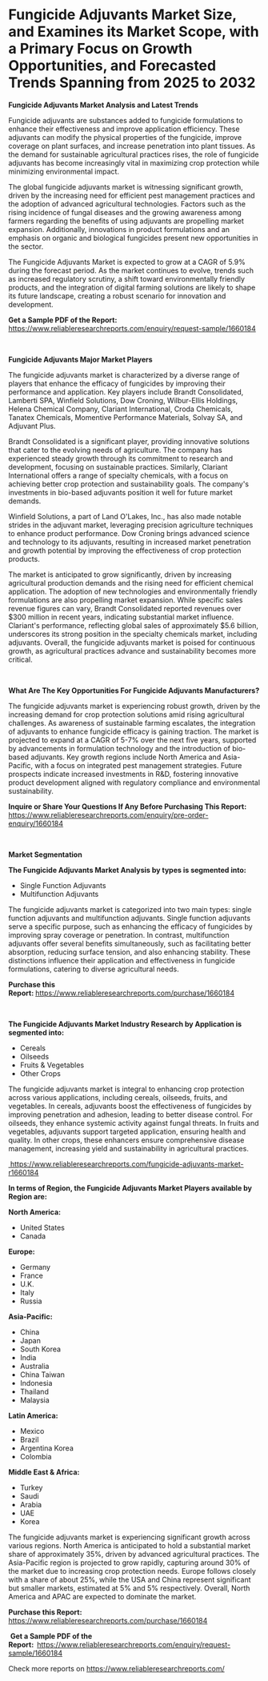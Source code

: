 <p><h1>Fungicide Adjuvants Market Size, and Examines its Market Scope, with a Primary Focus on Growth Opportunities, and Forecasted Trends Spanning from 2025 to 2032</h1></p><p><strong>Fungicide Adjuvants Market Analysis and Latest Trends</strong></p>
<p><p>Fungicide adjuvants are substances added to fungicide formulations to enhance their effectiveness and improve application efficiency. These adjuvants can modify the physical properties of the fungicide, improve coverage on plant surfaces, and increase penetration into plant tissues. As the demand for sustainable agricultural practices rises, the role of fungicide adjuvants has become increasingly vital in maximizing crop protection while minimizing environmental impact.</p><p>The global fungicide adjuvants market is witnessing significant growth, driven by the increasing need for efficient pest management practices and the adoption of advanced agricultural technologies. Factors such as the rising incidence of fungal diseases and the growing awareness among farmers regarding the benefits of using adjuvants are propelling market expansion. Additionally, innovations in product formulations and an emphasis on organic and biological fungicides present new opportunities in the sector.</p><p>The Fungicide Adjuvants Market is expected to grow at a CAGR of 5.9% during the forecast period. As the market continues to evolve, trends such as increased regulatory scrutiny, a shift toward environmentally friendly products, and the integration of digital farming solutions are likely to shape its future landscape, creating a robust scenario for innovation and development.</p></p>
<p><strong>Get a Sample PDF of the Report:&nbsp;</strong> <a href="https://www.reliableresearchreports.com/enquiry/request-sample/1660184?utm_campaign=2737&utm_medium=2&utm_source=Github&utm_content=ia&utm_term=01042025&utm_id=fungicide-adjuvants">https://www.reliableresearchreports.com/enquiry/request-sample/1660184</a></p>
<p>&nbsp;</p>
<p><strong>Fungicide Adjuvants Major Market Players</strong></p>
<p><p>The fungicide adjuvants market is characterized by a diverse range of players that enhance the efficacy of fungicides by improving their performance and application. Key players include Brandt Consolidated, Lamberti SPA, Winfield Solutions, Dow Croning, Wilbur-Ellis Holdings, Helena Chemical Company, Clariant International, Croda Chemicals, Tanatex Chemicals, Momentive Performance Materials, Solvay SA, and Adjuvant Plus.</p><p>Brandt Consolidated is a significant player, providing innovative solutions that cater to the evolving needs of agriculture. The company has experienced steady growth through its commitment to research and development, focusing on sustainable practices. Similarly, Clariant International offers a range of specialty chemicals, with a focus on achieving better crop protection and sustainability goals. The company's investments in bio-based adjuvants position it well for future market demands.</p><p>Winfield Solutions, a part of Land O'Lakes, Inc., has also made notable strides in the adjuvant market, leveraging precision agriculture techniques to enhance product performance. Dow Croning brings advanced science and technology to its adjuvants, resulting in increased market penetration and growth potential by improving the effectiveness of crop protection products.</p><p>The market is anticipated to grow significantly, driven by increasing agricultural production demands and the rising need for efficient chemical application. The adoption of new technologies and environmentally friendly formulations are also propelling market expansion. While specific sales revenue figures can vary, Brandt Consolidated reported revenues over $300 million in recent years, indicating substantial market influence. Clariant's performance, reflecting global sales of approximately $5.6 billion, underscores its strong position in the specialty chemicals market, including adjuvants. Overall, the fungicide adjuvants market is poised for continuous growth, as agricultural practices advance and sustainability becomes more critical.</p></p>
<p>&nbsp;</p>
<p><strong>What Are The Key Opportunities For Fungicide Adjuvants Manufacturers?</strong></p>
<p><p>The fungicide adjuvants market is experiencing robust growth, driven by the increasing demand for crop protection solutions amid rising agricultural challenges. As awareness of sustainable farming escalates, the integration of adjuvants to enhance fungicide efficacy is gaining traction. The market is projected to expand at a CAGR of 5-7% over the next five years, supported by advancements in formulation technology and the introduction of bio-based adjuvants. Key growth regions include North America and Asia-Pacific, with a focus on integrated pest management strategies. Future prospects indicate increased investments in R&D, fostering innovative product development aligned with regulatory compliance and environmental sustainability.</p></p>
<p><strong>Inquire or Share Your Questions If Any Before Purchasing This Report:</strong> <a href="https://www.reliableresearchreports.com/enquiry/pre-order-enquiry/1660184?utm_campaign=2737&utm_medium=2&utm_source=Github&utm_content=ia&utm_term=01042025&utm_id=fungicide-adjuvants">https://www.reliableresearchreports.com/enquiry/pre-order-enquiry/1660184</a></p>
<p>&nbsp;</p>
<p><strong>Market Segmentation</strong></p>
<p><strong>The Fungicide Adjuvants Market Analysis by types is segmented into:</strong></p>
<p><ul><li>Single Function Adjuvants</li><li>Multifunction Adjuvants</li></ul></p>
<p><p>The fungicide adjuvants market is categorized into two main types: single function adjuvants and multifunction adjuvants. Single function adjuvants serve a specific purpose, such as enhancing the efficacy of fungicides by improving spray coverage or penetration. In contrast, multifunction adjuvants offer several benefits simultaneously, such as facilitating better absorption, reducing surface tension, and also enhancing stability. These distinctions influence their application and effectiveness in fungicide formulations, catering to diverse agricultural needs.</p></p>
<p><strong>Purchase this Report:&nbsp;</strong><a href="https://www.reliableresearchreports.com/purchase/1660184?utm_campaign=2737&utm_medium=2&utm_source=Github&utm_content=ia&utm_term=01042025&utm_id=fungicide-adjuvants">https://www.reliableresearchreports.com/purchase/1660184</a></p>
<p>&nbsp;</p>
<p><strong>The Fungicide Adjuvants Market Industry Research by Application is segmented into:</strong></p>
<p><ul><li>Cereals</li><li>Oilseeds</li><li>Fruits & Vegetables</li><li>Other Crops</li></ul></p>
<p><p>The fungicide adjuvants market is integral to enhancing crop protection across various applications, including cereals, oilseeds, fruits, and vegetables. In cereals, adjuvants boost the effectiveness of fungicides by improving penetration and adhesion, leading to better disease control. For oilseeds, they enhance systemic activity against fungal threats. In fruits and vegetables, adjuvants support targeted application, ensuring health and quality. In other crops, these enhancers ensure comprehensive disease management, increasing yield and sustainability in agricultural practices.</p></p>
<p><a href="https://www.reliableresearchreports.com/fungicide-adjuvants-market-r1660184?utm_campaign=2737&utm_medium=2&utm_source=Github&utm_content=ia&utm_term=01042025&utm_id=fungicide-adjuvants">&nbsp;https://www.reliableresearchreports.com/fungicide-adjuvants-market-r1660184</a></p>
<p><strong>In terms of Region, the Fungicide Adjuvants Market Players available by Region are:</strong></p>
<p>
    <p> <strong> North America: </strong>
        <ul>
            <li>United States</li>
            <li>Canada</li>
        </ul>
        </p> 
    <p> <strong> Europe: </strong>
        <ul>
            <li>Germany</li>
            <li>France</li>
            <li>U.K.</li>
            <li>Italy</li>
            <li>Russia</li>
        </ul>
        </p> 
    <p> <strong> Asia-Pacific: </strong>
        <ul>
            <li>China</li>
            <li>Japan</li>
            <li>South Korea</li>
            <li>India</li>
            <li>Australia</li>
            <li>China Taiwan</li>
            <li>Indonesia</li>
            <li>Thailand</li>
            <li>Malaysia</li>
        </ul>
        </p> 
    <p> <strong> Latin America: </strong>
        <ul>
            <li>Mexico</li>
            <li>Brazil</li>
            <li>Argentina Korea</li>
            <li>Colombia</li>
        </ul>
        </p> 
    <p> <strong> Middle East & Africa: </strong>
        <ul>
            <li>Turkey</li>
            <li>Saudi</li>
            <li>Arabia</li>
            <li>UAE</li>
            <li>Korea</li>
        </ul>
    </p>
    </p>
<p><p>The fungicide adjuvants market is experiencing significant growth across various regions. North America is anticipated to hold a substantial market share of approximately 35%, driven by advanced agricultural practices. The Asia-Pacific region is projected to grow rapidly, capturing around 30% of the market due to increasing crop protection needs. Europe follows closely with a share of about 25%, while the USA and China represent significant but smaller markets, estimated at 5% and 5% respectively. Overall, North America and APAC are expected to dominate the market.</p></p>
<p><strong>Purchase this Report: </strong><a href="https://www.reliableresearchreports.com/purchase/1660184?utm_campaign=2737&utm_medium=2&utm_source=Github&utm_content=ia&utm_term=01042025&utm_id=fungicide-adjuvants">https://www.reliableresearchreports.com/purchase/1660184</a></p>
<p>&nbsp;<strong>Get a Sample PDF of the Report:&nbsp;&nbsp;</strong><a href="https://www.reliableresearchreports.com/enquiry/request-sample/1660184?utm_campaign=2737&utm_medium=2&utm_source=Github&utm_content=ia&utm_term=01042025&utm_id=fungicide-adjuvants">https://www.reliableresearchreports.com/enquiry/request-sample/1660184</a></p>
<p><strong></strong></p>
<p>Check more reports on <a href="https://www.reliableresearchreports.com/?utm_campaign=2737&utm_medium=2&utm_source=Github&utm_content=ia&utm_term=01042025&utm_id=fungicide-adjuvants">https://www.reliableresearchreports.com/</a></p>